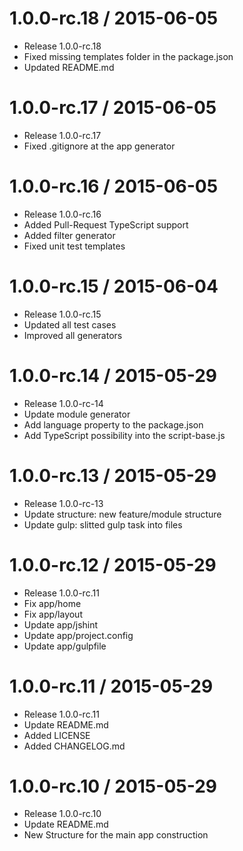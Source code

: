 1.0.0-rc.18 / 2015-06-05
==================

  * Release 1.0.0-rc.18
  * Fixed missing templates folder in the package.json
  * Updated README.md
  
1.0.0-rc.17 / 2015-06-05
==================

  * Release 1.0.0-rc.17
  * Fixed .gitignore at the app generator
  
1.0.0-rc.16 / 2015-06-05
==================

  * Release 1.0.0-rc.16
  * Added Pull-Request TypeScript support
  * Added filter generator
  * Fixed unit test templates

1.0.0-rc.15 / 2015-06-04
==================

  * Release 1.0.0-rc.15
  * Updated all test cases
  * Improved all generators
  
1.0.0-rc.14 / 2015-05-29
==================

  * Release 1.0.0-rc-14
  * Update module generator
  * Add language property to the package.json
  * Add TypeScript possibility into the script-base.js
  
1.0.0-rc.13 / 2015-05-29
==================

  * Release 1.0.0-rc-13
  * Update structure: new feature/module structure
  * Update gulp: slitted gulp task into files

  
1.0.0-rc.12 / 2015-05-29
==================

  * Release 1.0.0-rc.11
  * Fix app/home
  * Fix app/layout
  * Update app/jshint
  * Update app/project.config
  * Update app/gulpfile
  
  
  1.0.0-rc.11 / 2015-05-29
==================

  * Release 1.0.0-rc.11
  * Update README.md
  * Added LICENSE
  * Added CHANGELOG.md
  
1.0.0-rc.10 / 2015-05-29
==================

  * Release 1.0.0-rc.10
  * Update README.md
  * New Structure for the main app construction
